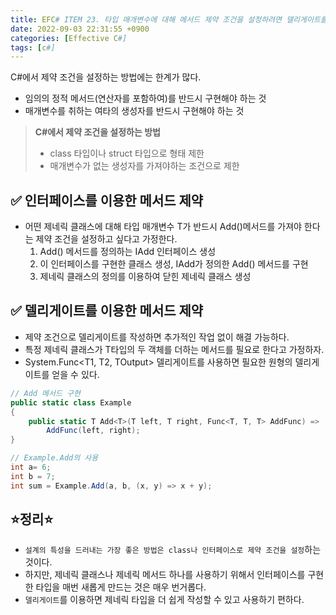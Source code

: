 ```yaml
---
title: EFC# ITEM 23. 타입 매개변수에 대해 메서드 제약 조건을 설정하려면 델리게이트를 활용하라.
date: 2022-09-03 22:31:55 +0900
categories: [Effective C#]
tags: [c#]
---
```


C#에서 제약 조건을 설정하는 방법에는 한계가 많다.
- 임의의 정적 메서드(연산자를 포함하여)를 반드시 구현해야 하는 것
- 매개변수를 취하는 여타의 생성자를 반드시 구현해야 하는 것

> **C#에서 제약 조건을 설정하는 방법**
> - class 타입이나 struct 타입으로 형태 제한
> - 매개변수가 없는 생성자를 가져야하는 조건으로 제한

## ✅ 인터페이스를 이용한 메서드 제약
- 어떤 제네릭 클래스에 대해 타입 매개변수 T가 반드시 Add()메서드를 가져야 한다는 제약 조건을 설정하고 싶다고 가정한다.
  1. Add() 메서드를 정의하는 IAdd<T> 인터페이스 생성
  2. 이 인터페이스를 구현한 클래스 생성, IAdd<T>가 정의한 Add() 메서드를 구현
  3. 제네릭 클래스의 정의를 이용하여 닫힌 제네릭 클래스 생성

## ✅ 델리게이트를 이용한 메서드 제약
- 제약 조건으로 델리게이트를 작성하면 추가적인 작업 없이 해결 가능하다.
- 특정 제네릭 클래스가 T타입의 두 객체를 더하는 메서드를 필요로 한다고 가정하자.
- System.Func<T1, T2, TOutput> 델리게이트를 사용하면 필요한 원형의 델리게이트를 얻을 수 있다.
```csharp
// Add 메서드 구현
public static class Example
{
    public static T Add<T>(T left, T right, Func<T, T, T> AddFunc) =>
        AddFunc(left, right);
}
```
```csharp
// Example.Add의 사용
int a= 6;
int b = 7;
int sum = Example.Add(a, b, (x, y) => x + y);
```

## ⭐정리⭐
- `설계의 특성을 드러내는 가장 좋은 방법은 class나 인터페이스로 제약 조건을 설정`하는 것이다.
- 하지만, 제네릭 클래스나 제네릭 메서드 하나를 사용하기 위해서 인터페이스를 구현한 타입을 매번 새롭게 만드는 것은 매우 번거롭다.
- `델리게이트`를 이용하면 제네릭 타입을 더 쉽게 작성할 수 있고 사용하기 편하다.
